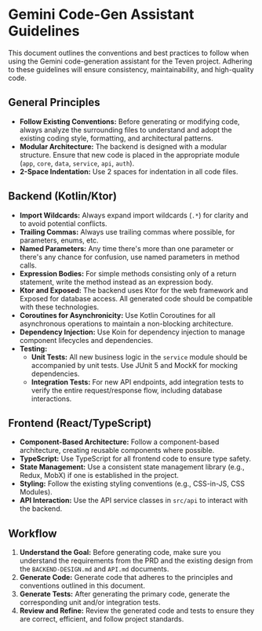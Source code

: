 
# Gemini Code-Gen Assistant Guidelines

This document outlines the conventions and best practices to follow when using the Gemini code-generation assistant for the Teven project. Adhering to these guidelines will ensure consistency, maintainability, and high-quality code.

## General Principles

- **Follow Existing Conventions:** Before generating or modifying code, always analyze the surrounding files to understand and adopt the existing coding style, formatting, and architectural patterns.
- **Modular Architecture:** The backend is designed with a modular structure. Ensure that new code is placed in the appropriate module (`app`, `core`, `data`, `service`, `api`, `auth`).
- **2-Space Indentation:** Use 2 spaces for indentation in all code files.

## Backend (Kotlin/Ktor)

- **Import Wildcards:** Always expand import wildcards (`.*`) for clarity and to avoid potential conflicts.
- **Trailing Commas:** Always use trailing commas where possible, for parameters, enums, etc.
- **Named Parameters:** Any time there's more than one parameter or there's any chance for confusion, use named parameters in method calls.
- **Expression Bodies:** For simple methods consisting only of a return statement, write the method instead as an expression body. 
- **Ktor and Exposed:** The backend uses Ktor for the web framework and Exposed for database access. All generated code should be compatible with these technologies.
- **Coroutines for Asynchronicity:** Use Kotlin Coroutines for all asynchronous operations to maintain a non-blocking architecture.
- **Dependency Injection:** Use Koin for dependency injection to manage component lifecycles and dependencies.
- **Testing:**
  - **Unit Tests:** All new business logic in the `service` module should be accompanied by unit tests. Use JUnit 5 and MockK for mocking dependencies.
  - **Integration Tests:** For new API endpoints, add integration tests to verify the entire request/response flow, including database interactions.

## Frontend (React/TypeScript)

- **Component-Based Architecture:** Follow a component-based architecture, creating reusable components where possible.
- **TypeScript:** Use TypeScript for all frontend code to ensure type safety.
- **State Management:** Use a consistent state management library (e.g., Redux, MobX) if one is established in the project.
- **Styling:** Follow the existing styling conventions (e.g., CSS-in-JS, CSS Modules).
- **API Interaction:** Use the API service classes in `src/api` to interact with the backend.

## Workflow

1.  **Understand the Goal:** Before generating code, make sure you understand the requirements from the PRD and the existing design from the `BACKEND-DESIGN.md` and `API.md` documents.
2.  **Generate Code:** Generate code that adheres to the principles and conventions outlined in this document.
3.  **Generate Tests:** After generating the primary code, generate the corresponding unit and/or integration tests.
4.  **Review and Refine:** Review the generated code and tests to ensure they are correct, efficient, and follow project standards.
